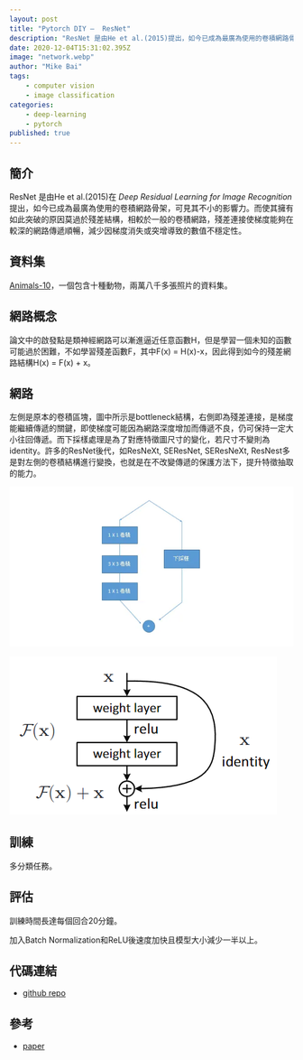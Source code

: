 ```yaml
---
layout: post
title: "Pytorch DIY —  ResNet"
description: "ResNet 是由He et al.(2015)提出，如今已成為最廣為使用的卷積網路骨架，可見其不小的影響力。而使其擁有如此突破的原因莫過於殘差結構，相較於一般的卷積網路，殘差連接使梯度能夠在較深的網路傳遞順暢，減少因梯度消失或突增導致的數值不穩定性。"
date: 2020-12-04T15:31:02.395Z
image: "network.webp"
author: "Mike Bai"
tags:
    - computer vision
    - image classification
categories:
    - deep-learning
    - pytorch
published: true
---
```


## 簡介

ResNet 是由He et al.(2015)在 *Deep Residual Learning for Image Recognition* 提出，如今已成為最廣為使用的卷積網路骨架，可見其不小的影響力。而使其擁有如此突破的原因莫過於殘差結構，相較於一般的卷積網路，殘差連接使梯度能夠在較深的網路傳遞順暢，減少因梯度消失或突增導致的數值不穩定性。

## 資料集

[Animals-10](https://www.kaggle.com/alessiocorrado99/animals10)，一個包含十種動物，兩萬八千多張照片的資料集。

## 網路概念

論文中的啟發點是類神經網路可以漸進逼近任意函數H，但是學習一個未知的函數可能過於困難，不如學習殘差函數F，其中F(x) = H(x)-x，因此得到如今的殘差網路結構H(x) = F(x) + x。

## 網路

左側是原本的卷積區塊，圖中所示是bottleneck結構，右側即為殘差連接，是梯度能繼續傳遞的關鍵，即使梯度可能因為網路深度增加而傳遞不良，仍可保持一定大小往回傳遞。而下採樣處理是為了對應特徵圖尺寸的變化，若尺寸不變則為identity。許多的ResNet後代，如ResNeXt, SEResNet, SEResNeXt, ResNest多是對左側的卷積結構進行變換，也就是在不改變傳遞的保護方法下，提升特徵抽取的能力。

![網路](network.webp)

![network architecture(source: paper)](paper.png)

## 訓練

多分類任務。

## 評估

訓練時間長達每個回合20分鐘。

加入Batch Normalization和ReLU後速度加快且模型大小減少一半以上。

## 代碼連結

* [github repo](https://github.com/gitE0Z9/classical-network-series)

## 參考

* [paper](https://arxiv.org/abs/1512.03385)

